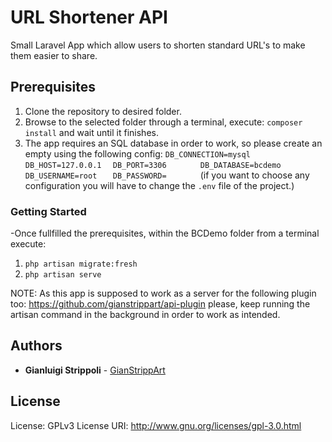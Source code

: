 # URL Shortener API

Small Laravel App which allow users to shorten standard URL's to make them easier to share.

## Prerequisites

1. Clone the repository to desired folder.
2. Browse to the selected folder through a terminal, execute: `composer install` and wait until it finishes.
3. The app requires an SQL database in order to work, so please create an empty using the following config:
`DB_CONNECTION=mysql`
`DB_HOST=127.0.0.1  `
`DB_PORT=3306       `
`DB_DATABASE=bcdemo `
`DB_USERNAME=root   `
`DB_PASSWORD=       `
(if you want to choose any configuration you will have to change the `.env` file of the project.)

### Getting Started

-Once fullfilled the prerequisites, within the BCDemo folder from a terminal execute:

1. `php artisan migrate:fresh`
2. `php artisan serve`

NOTE: As this app is supposed to work as a server for the following plugin too: https://github.com/gianstrippart/api-plugin please, keep running the artisan command in the background in order to work as intended.
## Authors

* **Gianluigi Strippoli** - [GianStrippArt](https://github.com/gianstrippart)

## License

License: GPLv3 
License URI: http://www.gnu.org/licenses/gpl-3.0.html
